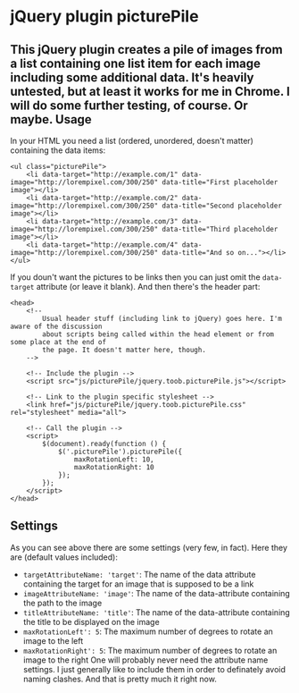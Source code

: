 jQuery plugin picturePile
=========================

This jQuery plugin creates a pile of images from a list containing one list item for each image including some additional data. It's heavily untested, but at least it works for me in Chrome. I will do some further testing, of course. Or maybe.
Usage
-----
In your HTML you need a list (ordered, unordered, doesn't matter) containing the data items:
```
<ul class="picturePile">
	<li data-target="http://example.com/1" data-image="http://lorempixel.com/300/250" data-title="First placeholder image"></li>
	<li data-target="http://example.com/2" data-image="http://lorempixel.com/300/250" data-title="Second placeholder image"></li>
	<li data-target="http://example.com/3" data-image="http://lorempixel.com/300/250" data-title="Third placeholder image"></li>
	<li data-target="http://example.com/4" data-image="http://lorempixel.com/300/250" data-title="And so on..."></li>
</ul>
```
If you doun't want the pictures to be links then you can just omit the ```data-target``` attribute (or leave it blank). And then there's the header part:

```
<head>
	<!-- 
		Usual header stuff (including link to jQuery) goes here. I'm aware of the discussion 
		about scripts being called within the head element or from some place at the end of 
		the page. It doesn't matter here, though.
	-->
	
	<!-- Include the plugin -->
	<script src="js/picturePile/jquery.toob.picturePile.js"></script>
	
	<!-- Link to the plugin specific stylesheet -->
	<link href="js/picturePile/jquery.toob.picturePile.css" rel="stylesheet" media="all">
	
	<!-- Call the plugin -->
	<script>
		$(document).ready(function () {
			$('.picturePile').picturePile({
				maxRotationLeft: 10,
				maxRotationRight: 10
			});
		});
	</script>
</head>
```
Settings
--------
As you can see above there are some settings (very few, in fact). Here they are (default values included):
* ```targetAttributeName: 'target'```: The name of the data attribute containing the target for an image that is supposed to be a link
* ```imageAttributeName: 'image'```: The name of the data-attribute containing the path to the image
* ```titleAttributeName: 'title'```: The name of the data-attribute containing the title to be displayed on the image
* ```maxRotationLeft': 5```: The maximum number of degrees to rotate an image to the left
* ```maxRotationRight': 5```: The maximum number of degrees to rotate an image to the right
One will probably never need the attribute name settings. I just generally like to include them in order to definately avoid naming clashes.
And that is pretty much it right now.
